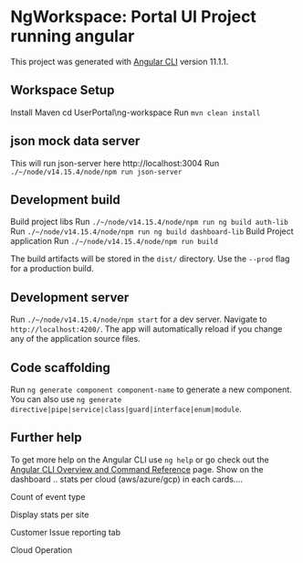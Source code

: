 # NgWorkspace: Portal UI Project running angular

This project was generated with [Angular CLI](https://github.com/angular/angular-cli) version 11.1.1.

## Workspace Setup
Install Maven
cd UserPortal\ng-workspace
Run `mvn clean install`

## json mock data server
This will run json-server here http://localhost:3004
Run `./~/node/v14.15.4/node/npm run json-server`

## Development build
Build project libs
Run `./~/node/v14.15.4/node/npm run ng build auth-lib`
Run `./~/node/v14.15.4/node/npm run ng build dashboard-lib`
Build Project application
Run `./~/node/v14.15.4/node/npm run build`

The build artifacts will be stored in the `dist/` directory. Use the `--prod` flag for a production build.

## Development server

Run `./~/node/v14.15.4/node/npm start` for a dev server. Navigate to `http://localhost:4200/`. The app will automatically reload if you change any of the application source files.

## Code scaffolding

Run `ng generate component component-name` to generate a new component. You can also use `ng generate directive|pipe|service|class|guard|interface|enum|module`.

## Further help

To get more help on the Angular CLI use `ng help` or go check out the [Angular CLI Overview and Command Reference](https://angular.io/cli) page.
Show on the dashboard .. stats per cloud (aws/azure/gcp) in each cards....

Count of event type 

Display stats per site


Customer Issue reporting tab

Cloud Operation